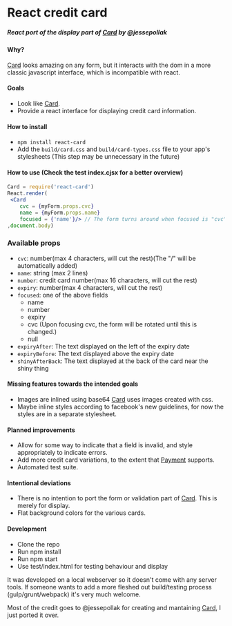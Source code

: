 # React credit card

##### React port of the display part of [Card](http://github.com/jessepollak/card) by @jessepollak

#### Why?

[Card](http://github.com/jessepollak/card) looks amazing on any form, but it interacts with the dom in a more classic javascript interface, which is incompatible with react.

#### Goals

- Look like [Card](http://github.com/jessepollak/card).
- Provide a react interface for displaying credit card information.

#### How to install
  
- `npm install react-card`
- Add the `build/card.css` and `build/card-types.css` file to your app's stylesheets (This step may be unnecessary in the future)

#### How to use (Check the test index.cjsx for a better overview)

```jsx
Card = require('react-card')
React.render(
 <Card 
    cvc = {myForm.props.cvc} 
    name = {myForm.props.name} 
    focused = {'name'}/> // The form turns around when focused is "cvc"
,document.body)
```

### Available props
  
  - `cvc`: number(max 4 characters, will cut the rest)(The "/" will be automatically added)
  - `name`: string (max 2 lines)
  - `number`: credit card number(max 16 characters, will cut the rest)
  - `expiry`: number(max 4 characters, will cut the rest) 
  - `focused`: one of the above fields
    - name
    - number
    - expiry
    - cvc (Upon focusing cvc, the form will be rotated until this is changed.)
    - null
  - `expiryAfter`: The text displayed on the left of the expiry date
  - `expiryBefore`: The text displayed above the expiry date
  - `shinyAfterBack`: The text displayed at the back of the card near the shiny thing

#### Missing features towards the intended goals

- Images are inlined using base64 [Card](http://github.com/jessepollak/card) uses images created with css.
- Maybe inline styles according to facebook's new guidelines, for now the styles are in a separate stylesheet.

#### Planned improvements

- Allow for some way to indicate that a field is invalid, and style appropriately to indicate errors. 
- Add more credit card variations, to the extent that [Payment](http://github.com/jessepollak/card) supports. 
- Automated test suite.

#### Intentional deviations

- There is no intention to port the form or validation part of [Card](http://github.com/jessepollak/card). This is merely for display.
- Flat background colors for the various cards.

#### Development

  - Clone the repo
  - Run npm install
  - Run npm start
  - Use test/index.html for testing behaviour and display

It was developed on a local webserver so it doesn't come with any server tools.
If someone wants to add a more fleshed out build/testing process (gulp/grunt/webpack) it's very much welcome.

Most of the credit goes to @jessepollak for creating and mantaining [Card](http://github.com/jessepollak/card), I just ported it over.

